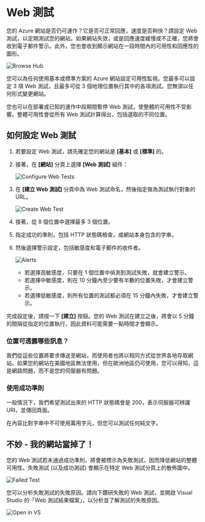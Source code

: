 <properties title="How to create web test" pageTitle="How to create web test" description="Learn how to create web tests in Azure." authors="stepsic" />

Web 測試
========

您的 Azure 網站是否仍可運作？它是否可正常回應，速度是否夠快？請設定 Web 測試，以定期測試您的網站。如果網站失效，或是回應速度緩慢或不正確，您將會收到電子郵件警示。此外，您也會收到顯示網站在一段時間內的可用性和回應性的圖形。

![Browse Hub](./media/insights-create-web-tests/Inisghts_WebTestBlade.png)

您可以為任何使用基本或標準方案的 Azure 網站設定可用性監視。您最多可以設定 3 項 Web 測試，且最多可從 3 個地理位置執行其中的各項測試。您無須以任何形式變更網站。

您也可以在部署或已知的運作中段期間暫停 Web 測試，使整體的可用性不受影響。整體可用性會從所有 Web 測試計算得出，包括選取的不同位置。

如何設定 Web 測試
-----------------

1.  若要設定 Web 測試，請先確定您的網站是 **[基本]** 或 **[標準]** 的。
2.  接著，在 **[網站]** 分頁上選擇 **[Web 測試]** 組件：

    ![Configure Web Tests](./media/insights-create-web-tests/Insights_ConfigurePart.png)

3.  在 **[建立 Web 測試]** 分頁中為 Web 測試命名，然後指定做為測試執行對象的 URL。

    ![Create Web Test](./media/insights-create-web-tests/Insights_CreateTest.png)

4.  接著，從 8 個位置中選擇最多 3 個位置。

5.  指定成功的準則，包括 HTTP 狀態碼檢查，或網站本身包含的字串。

6.  然後選擇警示設定，包括敏感度和電子郵件的收件者。

    ![Alerts](./media/insights-create-web-tests/Inisghts_AlertCreation.png)

    -   若選擇高敏感度，只要在 1 個位置中偵測到測試失敗，就會建立警示。
    -   若選擇中敏感度，則在 10 分鐘內至少要有半數的位置失敗，才會建立警示。
    -   若選擇低敏感度，則所有位置的測試都必須在 15 分鐘內失敗，才會建立警示。

完成設定後，請按一下 **[建立]** 按鈕。您的 Web 測試在建立之後，將會以 5 分鐘的間隔從指定的位置執行，因此資料可能需要一點時間才會顯示。

### 位置可透露哪些訊息？

我們從這些位置將要求傳送至網站，而使用者也將以相同方式從世界各地存取網站。如果您的網站在美國地區無法使用，但在歐洲地區仍可使用，您可以得知，這是網路問題，而不是您的伺服器有問題。

### 使用成功準則

一般情況下，我們希望測試出來的 HTTP 狀態碼會是 200，表示伺服器可辨識 URI，並傳回頁面。

在內容比對字串中不可使用萬用字元，但您可以測試任何純文字。

不妙 - 我的網站當掉了！
-----------------------

您的 Web 測試若未通過成功準則，將會被標示為失敗測試，因而降低網站的整體可用性。失敗測試 (以及成功測試) 會顯示在特定 Web 測試分頁上的散佈圖中。

![Failed Test](./media/insights-create-web-tests/Insights_FailedWebTest.png)

您可以分析失敗測試的失敗原因。請向下鑽研失敗的 Web 測試，並開啟 Visual Studio 的「Web 測試結果檔案」，以分析並了解測試的失敗原因。

![Open in VS](./media/insights-create-web-tests/Insights_OpenInVS.png)


